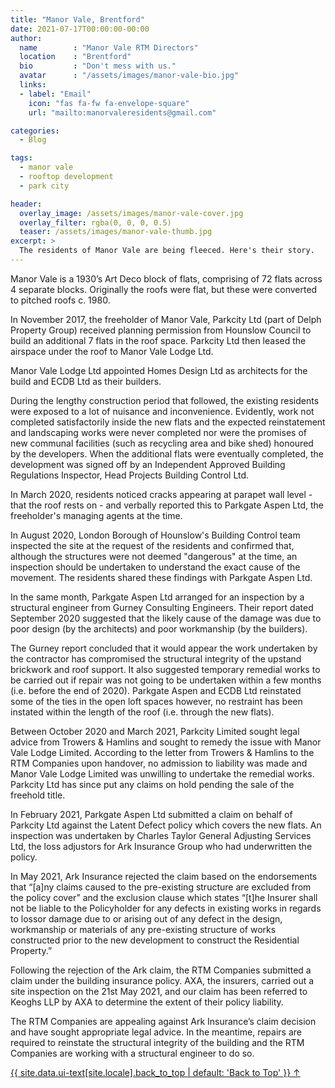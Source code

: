 ```yaml
---
title: "Manor Vale, Brentford"
date: 2021-07-17T00:00:00-00:00
author:
  name        : "Manor Vale RTM Directors"
  location    : "Brentford"
  bio         : "Don't mess with us."
  avatar      : "/assets/images/manor-vale-bio.jpg"
  links:
  - label: "Email"
    icon: "fas fa-fw fa-envelope-square"
    url: "mailto:manorvaleresidents@gmail.com"

categories:
  - Blog

tags:
  - manor vale
  - rooftop development
  - park city

header:
  overlay_image: /assets/images/manor-vale-cover.jpg
  overlay_filter: rgba(0, 0, 0, 0.5)
  teaser: /assets/images/manor-vale-thumb.jpg
excerpt: >
  The residents of Manor Vale are being fleeced. Here's their story.
---
```


Manor Vale is a 1930’s Art Deco block of flats, comprising of 72  flats across 4 separate blocks.  Originally the roofs were flat, but these were converted to pitched roofs c. 1980. 

In November 2017, the freeholder of Manor Vale, Parkcity Ltd (part of Delph Property Group) received planning permission from Hounslow Council to build an additional 7 flats in the roof space. Parkcity Ltd then leased the airspace under the roof to Manor Vale Lodge Ltd. 

Manor Vale Lodge Ltd appointed Homes Design Ltd as architects for the build and ECDB Ltd as their builders. 

During the lengthy construction period that followed, the existing residents were exposed to a lot of nuisance and inconvenience. Evidently, work not completed satisfactorily inside the new flats and the expected reinstatement and landscaping works were never completed nor were the promises of new communal facilities (such as recycling area and bike shed) honoured by the developers. When the additional flats were eventually completed, the development was signed off by an Independent Approved Building Regulations Inspector, Head Projects Building Control Ltd. 

In March 2020, residents noticed cracks appearing at parapet wall level - that the roof rests on - and verbally reported this to Parkgate Aspen Ltd, the freeholder's managing agents at the time. 

In August 2020, London Borough of Hounslow's Building Control team inspected the site at the request of the residents and confirmed that, although the structures were not deemed "dangerous" at the time, an inspection should be undertaken to understand the exact cause of the movement. The residents shared these findings with Parkgate Aspen Ltd. 

In the same month, Parkgate Aspen Ltd arranged for an inspection by a structural engineer from Gurney Consulting Engineers. Their report dated September 2020 suggested that the likely cause of the damage was due to poor design (by the architects) and poor workmanship (by the builders). 

The Gurney report concluded that it would appear the work undertaken by the contractor has compromised the structural integrity of the upstand brickwork and roof support. It also suggested temporary remedial works to be carried out if repair was not going to be undertaken within a few months (i.e. before the
end of 2020). Parkgate Aspen and ECDB Ltd reinstated some of the ties in the open loft spaces however, no restraint has been instated within the length of the roof (i.e. through the new flats). 

Between October 2020 and March 2021, Parkcity Limited sought legal advice from Trowers & Hamlins and sought to remedy the issue with Manor Vale Lodge Limited. According to the letter from Trowers & Hamlins to the RTM Companies upon handover, no admission to liability was made and Manor Vale Lodge Limited was unwilling to undertake the remedial works. Parkcity Ltd has since put any claims on hold pending the sale of the freehold title. 

In February 2021, Parkgate Aspen Ltd submitted a claim on behalf of Parkcity Ltd against the Latent Defect policy which covers the new flats. An inspection was undertaken by Charles Taylor General Adjusting Services Ltd, the loss adjustors for Ark Insurance Group who had underwritten the policy. 

In May 2021, Ark Insurance rejected the claim based on the endorsements that “[a]ny claims  caused to the pre-existing structure are excluded from the policy cover” and the exclusion clause which states “[t]he Insurer shall  not  be  liable to the Policyholder for any defects in existing works in regards to lossor damage due to or arising out of any defect in the design, workmanship or materials of any pre-existing structure of works constructed prior to the new development to construct the Residential Property.” 

Following the rejection of the Ark claim, the RTM Companies submitted a claim  under the building insurance policy. AXA, the insurers, carried out a site inspection on the 21st May 2021, and our claim has been referred to Keoghs LLP by AXA to determine the extent of their policy liability. 

The RTM Companies are appealing against Ark Insurance’s claim decision and have sought appropriate legal advice. In the meantime, repairs are required to reinstate the structural integrity of the building and the RTM Companies are working with a structural engineer to do so.

<a href="#page-title" class="back-to-top">{{ site.data.ui-text[site.locale].back_to_top | default: 'Back to Top' }} &uarr;</a>